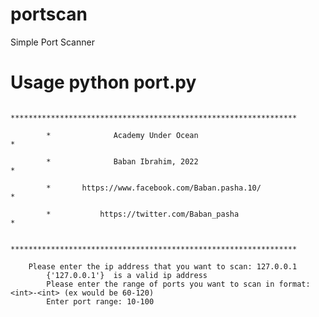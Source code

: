 # portscan
Simple Port Scanner
# Usage python port.py
 
             ****************************************************************

            *              Academy Under Ocean                             *

            *              Baban Ibrahim, 2022                             *

            *       https://www.facebook.com/Baban.pasha.10/                 *

            *           https://twitter.com/Baban_pasha                    *
            
            ****************************************************************

        Please enter the ip address that you want to scan: 127.0.0.1
            {'127.0.0.1'}  is a valid ip address
            Please enter the range of ports you want to scan in format: <int>-<int> (ex would be 60-120)
            Enter port range: 10-100
